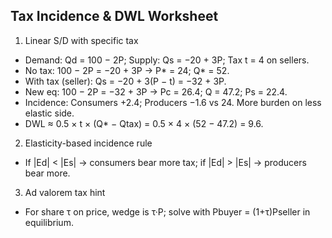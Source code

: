 ## Tax Incidence & DWL Worksheet

1) Linear S/D with specific tax
- Demand: Qd = 100 − 2P; Supply: Qs = −20 + 3P; Tax t = 4 on sellers.
- No tax: 100 − 2P = −20 + 3P → P* = 24; Q* = 52.
- With tax (seller): Qs = −20 + 3(P − t) = −32 + 3P.
- New eq: 100 − 2P = −32 + 3P → Pc = 26.4; Q = 47.2; Ps = 22.4.
- Incidence: Consumers +2.4; Producers −1.6 vs 24. More burden on less elastic side.
- DWL ≈ 0.5 × t × (Q* − Qtax) = 0.5 × 4 × (52 − 47.2) = 9.6.

2) Elasticity-based incidence rule
- If |Ed| < |Es| → consumers bear more tax; if |Ed| > |Es| → producers bear more.

3) Ad valorem tax hint
- For share τ on price, wedge is τ·P; solve with Pbuyer = (1+τ)Pseller in equilibrium.


